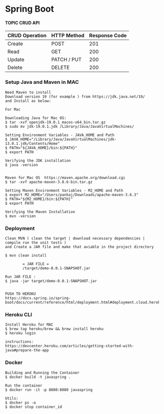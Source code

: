 # Spring Boot 


#### TOPIC CRUD API

| CRUD Operation | HTTP Method | Response Code |
|--------|---------------------|---------------|
| Create | POST                | 201           |
| Read   | GET                 | 200           |
| Update | PATCH / PUT         | 200           |
| Delete | DELETE              | 200           |



### Setup Java and Maven in MAC

    Need Maven to install 
    Download version 19 (for example ) from https://jdk.java.net/19/
    and Install as below:

    For Mac

    Downloading Java for Mac OS:
    $ tar -xvf openjdk-19.0.1_macos-x64_bin.tar.gz
    $ sudo mv jdk-19.0.1.jdk /Library/Java/JavaVirtualMachines/
    
    Setting Environment Variables - JAVA_HOME and Path
    $ JAVA_HOME="/Library/Java/JavaVirtualMachines/jdk-13.0.1.jdk/Contents/Home"
    $ PATH="${JAVA_HOME}/bin:${PATH}"
    $ export PATH

    Verifying the JDK installation
    $ java -version


    Maven for Mac OS  https://maven.apache.org/download.cgi
    $ tar -xvf apache-maven-3.8.6-bin.tar.gz
    
    Setting Maven Environment Variables - M2_HOME and Path
    $ export M2_HOME="/Users/pankaj/Downloads/apache-maven-3.6.3"
    $ PATH="${M2_HOME}/bin:${PATH}"
    $ export PATH

    Verifying the Maven Installation
    $ mvn -version     


### Deployment

    Clean MVN ( clean the target | download necessary dependencies | compile run the unit tests )
    and Create a JAR file and make that aviable in the project directory 

    $ mvn clean install   

            = JAR FILE =  
            /target/demo-0.0.1-SNAPSHOT.jar

    Run JAR FILE :
    $ java -jar target/demo-0.0.1-SNAPSHOT.jar


    PUSH TO HEROKU
    https://docs.spring.io/spring-boot/docs/current/reference/html/deployment.html#deployment.cloud.heroku


### Heroku CLI

    Install Heroku for MAC
    $ brew tap heroku/brew && brew install heroku
    $ heroku login

    instructions:
    https://devcenter.heroku.com/articles/getting-started-with-java#prepare-the-app
    


### Docker

    Building and Running the Container
    $ docker build -t javaspring .

    Run the container
    $ docker run -it -p 8080:8080 javaspring

    Utils:
    $ docker ps -a
    $ docker stop container_id

